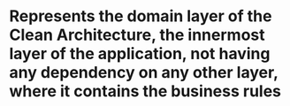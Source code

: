 # Represents the domain layer of the Clean Architecture, the innermost layer of the application, not having any dependency on any other layer, where it contains the business rules
